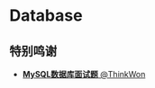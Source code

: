 # Database

## 特别鸣谢

- [**MySQL数据库面试题** @ThinkWon](https://blog.csdn.net/ThinkWon/article/details/104778621)